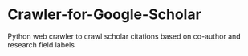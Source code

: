 # Crawler-for-Google-Scholar
Python web crawler to crawl scholar citations based on co-author and research field labels

